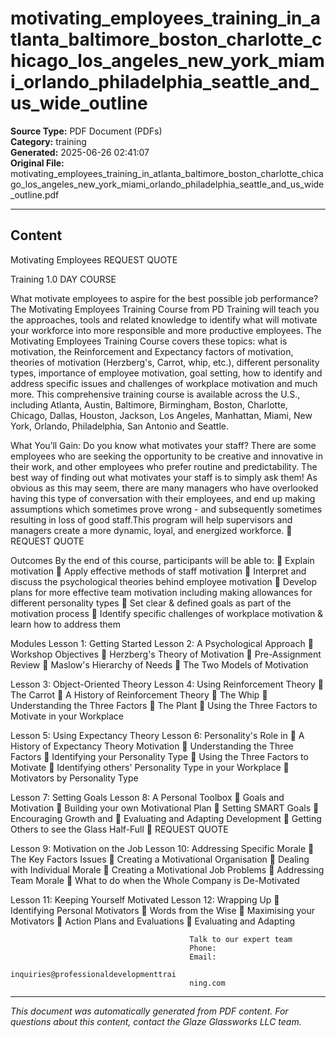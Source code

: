 ﻿# motivating_employees_training_in_atlanta_baltimore_boston_charlotte_chicago_los_angeles_new_york_miami_orlando_philadelphia_seattle_and_us_wide_outline

**Source Type:** PDF Document (PDFs)  
**Category:** training  
**Generated:** 2025-06-26 02:41:07  
**Original File:** motivating_employees_training_in_atlanta_baltimore_boston_charlotte_chicago_los_angeles_new_york_miami_orlando_philadelphia_seattle_and_us_wide_outline.pdf

---

## Content

Motivating
Employees                                                            REQUEST QUOTE



Training                                                             1.0 DAY COURSE




What motivate employees to aspire for the best possible job performance?
The Motivating Employees Training Course from PD Training will teach you the
approaches, tools and related knowledge to identify what will motivate your
workforce into more responsible and more productive employees.
The Motivating Employees Training Course covers these topics: what is
motivation, the Reinforcement and Expectancy factors of motivation, theories
of motivation (Herzberg's, Carrot, whip, etc.), different personality types,
importance of employee motivation, goal setting, how to identify and address
specific issues and challenges of workplace motivation and much more.
This comprehensive training course is available across the U.S., including
Atlanta, Austin, Baltimore, Birmingham, Boston, Charlotte, Chicago, Dallas,
Houston, Jackson, Los Angeles, Manhattan, Miami, New York, Orlando,
Philadelphia, San Antonio and Seattle.




What You’ll Gain:
Do you know what motivates your staff? There are some employees who are seeking the
opportunity to be creative and innovative in their work, and other employees who prefer
routine and predictability.
The best way of finding out what motivates your staff is to simply ask them! As obvious as
this may seem, there are many managers who have overlooked having this type of
conversation with their employees, and end up making assumptions which sometimes prove
wrong - and subsequently sometimes resulting in loss of good staff.This program will help
supervisors and managers create a more dynamic, loyal, and energized workforce.
                                                                            REQUEST QUOTE




Outcomes
By the end of this course, participants will be able to:
    Explain motivation
    Apply effective methods of staff motivation
    Interpret and discuss the psychological theories behind employee motivation
    Develop plans for more effective team motivation including making
      allowances for different personality types
    Set clear & defined goals as part of the motivation process
    Identify specific challenges of workplace motivation & learn how to address
      them




Modules
 Lesson 1: Getting Started                 Lesson 2: A Psychological Approach
    Workshop Objectives                       Herzberg's Theory of Motivation
    Pre-Assignment Review                     Maslow's Hierarchy of Needs
                                               The Two Models of Motivation


 Lesson 3: Object-Oriented Theory          Lesson 4: Using Reinforcement Theory
    The Carrot                                A History of Reinforcement Theory
    The Whip                                  Understanding the Three Factors
    The Plant                                 Using the Three Factors to Motivate
                                                 in your Workplace


 Lesson 5: Using Expectancy Theory         Lesson 6: Personality's Role in
    A History of Expectancy Theory        Motivation
    Understanding the Three Factors           Identifying your Personality Type
    Using the Three Factors to Motivate       Identifying others' Personality Type
      in your Workplace                        Motivators by Personality Type


 Lesson 7: Setting Goals                   Lesson 8: A Personal Toolbox
    Goals and Motivation                      Building your own Motivational Plan
    Setting SMART Goals                       Encouraging Growth and
    Evaluating and Adapting                     Development
                                               Getting Others to see the Glass
                                                 Half-Full
                                                                           REQUEST QUOTE




Lesson 9: Motivation on the Job            Lesson 10: Addressing Specific Morale
   The Key Factors                        Issues
   Creating a Motivational Organisation       Dealing with Individual Morale
   Creating a Motivational Job                   Problems
                                               Addressing Team Morale
                                               What to do when the Whole
                                                  Company is De-Motivated


Lesson 11: Keeping Yourself Motivated      Lesson 12: Wrapping Up
   Identifying Personal Motivators            Words from the Wise
   Maximising your Motivators                 Action Plans and Evaluations
   Evaluating and Adapting




                                            Talk to our expert team
                                            Phone:
                                            Email:
                                            inquiries@professionaldevelopmenttrai
                                            ning.com

---

*This document was automatically generated from PDF content. For questions about this content, contact the Glaze Glassworks LLC team.*
